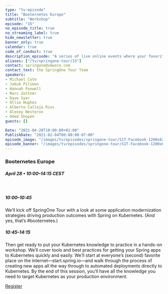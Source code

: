 ```yaml
---
type: "tv-episode"
title: "Booternetes Europe"
subtitle: "Workshop"
episode: "15"
no_episode_title: true
no_streaming_label: true
hide_newsletter: true
banner_only: true
calendar: true
code_of_conduct: true
description_episode: "A series of live online events where your favorites from the community go in depth on different topics at the intersection of Spring and Kubernetes. </p><p class='-text-bright-green fs-90'><img class='icon-gift' src='/developer/images/tv/episodes/springone-tour/gift.svg'/> Workshop attendees will receive special edition swag</p>"
aliases: ["/tv/springone-tour/15"]
contact: springone@vmware.com
contact_text: the SpringOne Tour Team
speakers:
- Michael Cote
- Jakub Pilimon
- Hannah Foxwell
- Marc Zottner
- Dave Syer
- Ollie Hughes
- Alberto Calleja Rios
- Alexey Nesterov
- Oded Shopen
guests: []

Date: "2021-04-28T10:00:00+01:00"
PublishDate: "2021-02-04T00:00:00-07:00"
episode_image: "/images/tv/episodes/springone-tour/S1T-Facebook-1200x628-March-EU.png"
episode_banner: "/images/tv/episodes/springone-tour/S1T-Facebook-1200x628-March-EU.png"
---
```


### Booternetes Europe

##### April 28 &bullet; 10:00&ndash;14:15 CEST

<br/>

##### 10:00&ndash;10:45

We’ll kick off SpringOne Tour with a look at some application modernization strategies driving production outcomes with Spring on Kubernetes. (And yes, that’s #booternetes.)

##### 10:45&ndash;14:15

Then get ready to put your Kubernetes knowledge to practice in a hands-on workshop. We’ll cover tools and best practices for getting your Spring apps to Kubernetes quickly and easily. We’ll start at everyone’s (second) favorite place on the internet—start.spring.io—and walk through the process of creating new apps all the way through to automated deployments directly to Kubernetes. By the end of this session, you’ll have all the knowledge you need to target Kubernetes as your production environment.

<!-- #### Agenda

<table>
	<tr><td class='pr-3'>10:00&ndash;10:45</td><td>Presentation</td></tr>
<tr><td class='pr-3'>10:45&ndash;14:15</td><td>Workshop</td></tr>
</table> -->

<a class='btn mt-2 lightbox' href='#register'>Register</a>

<div id="register" class='p-5' style="display:none">
	<h3 class='-text-white mb-3 hide'>Register</h3>
	<script src="https://connect.tanzu.vmware.com/js/forms2/js/forms2.min.js"></script>
	<form id="mktoForm_8089"></form>
	<script>
	  MktoForms2.setOptions({formXDPath : "/rs/pivotal/images/marketo-xdframe-relative.html"});
	  MktoForms2.loadForm("https://connect.tanzu.vmware.com", "625-IUJ-009", 8089, function(form){
			form.onSuccess(function(values, followUpUrl) {
				form.getFormElem().hide();
				$('.hide').hide();
				$('.confirmation').show();
				return false;
			});
	  });
	</script>
	<div class='confirmation' style="display:none">
		<h3 class="-text-white mt-0">Thank you!</h3>
		<p>Join us on April 28 using this link:<br/> <span class='-text-white zoom-link'>https://VMware.zoom.us/j/99719270039?pwd=cS9IUzFjeFdDYXdZRWxtY3Nnc3ptQT09</span></p>
		<p>
			<strong>Add this workshop to your calendar:</strong>
			<br/>
			<strong>
	      <script type="text/javascript">
	          cal_single = ics();
	          cal_single.addEvent('Booternetes Europe', 'https://VMware.zoom.us/j/99719270039?pwd=cS9IUzFjeFdDYXdZRWxtY3Nnc3ptQT09', 'Zoom', '04/28/2021 1:00 am PDT', '04/28/2021 5:15 am PDT');
	      </script>
				<a href="#" onclick="javascript:cal_single.download('Booternetes Europe')">Outlook/iCal</a>
	      &nbsp;&bullet;&nbsp;
	      <a href="https://www.google.com/calendar/render?action=TEMPLATE&text=Booternetes+Europe&details=https%3A%2F%2FVMware.zoom.us%2Fj%2F99719270039%3Fpwd%3DcS9IUzFjeFdDYXdZRWxtY3Nnc3ptQT09&location=Zoom&dates=20210428T080000Z%2F20210428T121500Z">Google</a>
	    </strong>
	  </p>
	</div>
</div>


